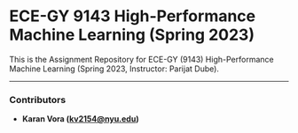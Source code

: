 # ECE-GY 9143 High-Performance Machine Learning (Spring 2023)

This is the Assignment Repository for ECE-GY (9143) High-Performance Machine Learning (Spring 2023, Instructor: Parijat Dube).

---

### Contributors

* **Karan Vora (kv2154@nyu.edu)**
